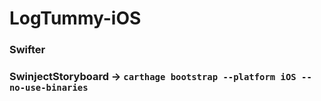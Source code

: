 # LogTummy-iOS

### Swifter
### SwinjectStoryboard → `carthage bootstrap --platform iOS --no-use-binaries`
